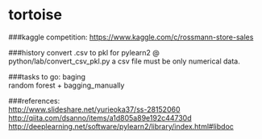 # tortoise

###kaggle competition:
https://www.kaggle.com/c/rossmann-store-sales  

###history
convert .csv to pkl for pylearn2 @ python/lab/convert_csv_pkl.py
a csv file must be only numerical data.


###tasks to go:
baging  
random forest + bagging_manually


###references:  
http://www.slideshare.net/yurieoka37/ss-28152060  
http://qiita.com/dsanno/items/a1d805a89e192c44730d  
http://deeplearning.net/software/pylearn2/library/index.html#libdoc
